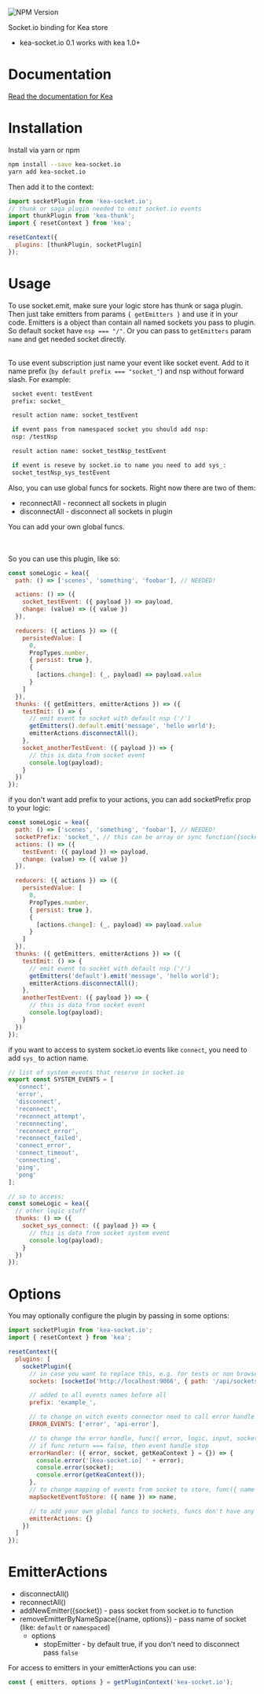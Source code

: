 ![NPM Version](https://img.shields.io/npm/v/kea-socket.io.svg)

Socket.io binding for Kea store

- kea-socket.io 0.1 works with kea 1.0+

# Documentation

[Read the documentation for Kea](https://kea.js.org/)

# Installation

Install via yarn or npm

```sh
npm install --save kea-socket.io
yarn add kea-socket.io
```

Then add it to the context:

```js
import socketPlugin from 'kea-socket.io';
// thunk or saga plugin needed to emit socket.io events
import thunkPlugin from 'kea-thunk';
import { resetContext } from 'kea';

resetContext({
  plugins: [thunkPlugin, socketPlugin]
});
```

# Usage

To use socket.emit, make sure your logic store has thunk or saga plugin. Then just take emitters from params `{ getEmitters }` and use it in your code.
Emitters is a object than contain all named sockets you pass to plugin. So default socket have `nsp === "/"`. Or you can pass to `getEmitters` param `name` and get needed socket directly.
<br/>
<br/>

To use event subscription just name your event like socket event. Add to it name prefix (`by default prefix === "socket_"`) and nsp without forward slash.
For example:

```sh
 socket event: testEvent
 prefix: socket_

 result action name: socket_testEvent

 if event pass from namespaced socket you should add nsp:
 nsp: /testNsp

 result action name: socket_testNsp_testEvent

 if event is reseve by socket.io to name you need to add sys_:
 socket_testNsp_sys_testEvent
```

Also, you can use global funcs for sockets. Right now there are two of them:

- reconnectAll - reconnect all sockets in plugin
- disconnectAll - disconnect all sockets in plugin

You can add your own global funcs.

<br/>
<br/>
So you can use this plugin, like so:

```js
const someLogic = kea({
  path: () => ['scenes', 'something', 'foobar'], // NEEDED!

  actions: () => ({
    socket_testEvent: ({ payload }) => payload,
    change: (value) => ({ value })
  }),

  reducers: ({ actions }) => ({
    persistedValue: [
      0,
      PropTypes.number,
      { persist: true },
      {
        [actions.change]: (_, payload) => payload.value
      }
    ]
  }),
  thunks: ({ getEmitters, emitterActions }) => ({
    testEmit: () => {
      // emit event to socket with default nsp ('/')
      getEmitters().default.emit('message', 'hello world');
      emitterActions.disconnectAll();
    },
    socket_anotherTestEvent: ({ payload }) => {
      // this is data from socket event
      console.log(payload);
    }
  })
});
```

if you don't want add prefix to your actions, you can add socketPrefix prop to your logic:

```js
const someLogic = kea({
  path: () => ['scenes', 'something', 'foobar'], // NEEDED!
  socketPrefix: 'socket_', // this can be array or sync function({socket}) also
  actions: () => ({
    testEvent: ({ payload }) => payload,
    change: (value) => ({ value })
  }),

  reducers: ({ actions }) => ({
    persistedValue: [
      0,
      PropTypes.number,
      { persist: true },
      {
        [actions.change]: (_, payload) => payload.value
      }
    ]
  }),
  thunks: ({ getEmitters, emitterActions }) => ({
    testEmit: () => {
      // emit event to socket with default nsp ('/')
      getEmitters('default').emit('message', 'hello world');
      emitterActions.disconnectAll();
    },
    anotherTestEvent: ({ payload }) => {
      // this is data from socket event
      console.log(payload);
    }
  })
});
```

if you want to access to system socket.io events like `connect`, you need to add `sys_` to action name.

```js
// list of system events that reserve in socket.io
export const SYSTEM_EVENTS = [
  'connect',
  'error',
  'disconnect',
  'reconnect',
  'reconnect_attempt',
  'reconnecting',
  'reconnect_error',
  'reconnect_failed',
  'connect_error',
  'connect_timeout',
  'connecting',
  'ping',
  'pong'
];

// so to access:
const someLogic = kea({
  // other logic stuff
  thunks: () => ({
    socket_sys_connect: ({ payload }) => {
      // this is data from socket system event
      console.log(payload);
    }
  })
});
```

# Options

You may optionally configure the plugin by passing in some options:

```js
import socketPlugin from 'kea-socket.io';
import { resetContext } from 'kea';

resetContext({
  plugins: [
    socketPlugin({
      // in case you want to replace this, e.g. for tests or non browser environments
      sockets: [socketIo('http://localhost:9066', { path: '/api/sockets' })],

      // added to all events names before all
      prefix: 'example_',

      // to change on witch events connector need to call error handle
      ERROR_EVENTS: ['error', 'api-error'],

      // to change the error handle, func({ error, logic, input, socket })
      // if func return === false, then event handle stop
      errorHandler: ({ error, socket, getKeaContext } = {}) => {
        console.error('[kea-socket.io] ' + error);
        console.error(socket);
        console.error(getKeaContext());
      },
      // to change mapping of events from socket to store, func({ name })
      mapSocketEventToStore: ({ name }) => name,

      // to add your own global funcs to sockets, funcs don't have any params
      emitterActions: {}
    })
  ]
});
```

# EmitterActions

- disconnectAll()
- reconnectAll()
- addNewEmitter({socket}) - pass socket from socket.io to function
- removeEmitterByNameSpace({name, options}) - pass name of socket (like: `default` or `namespaced`)
  - options
    - stopEmitter - by default true, if you don't need to disconnect pass `false`

For access to emitters in your emitterActions you can use:

```js
const { emitters, options } = getPluginContext('kea-socket.io');
```
